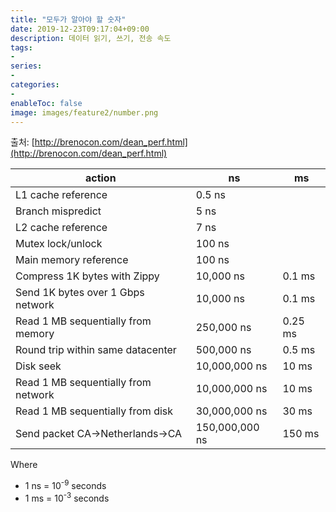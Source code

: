 ```yaml
---
title: "모두가 알아야 할 숫자"
date: 2019-12-23T09:17:04+09:00
description: 데이터 읽기, 쓰기, 전송 속도
tags:
-
series:
-
categories:
-
enableToc: false
image: images/feature2/number.png
---
```


출처: [http://brenocon.com/dean_perf.html](http://brenocon.com/dean_perf.html)

| action  | ns  | ms  |
|---|---|---|
| L1 cache reference  | 0.5 ns  |   |
| Branch mispredict  | 5 ns  |   |
| L2 cache reference  | 7 ns  |   |
| Mutex lock/unlock  | 100 ns  |   |
| Main memory reference  | 100 ns  |   |
| Compress 1K bytes with Zippy  | 10,000 ns  | 0.1 ms  |
| Send 1K bytes over 1 Gbps network  | 10,000 ns  | 0.1 ms  |
| Read 1 MB sequentially from memory	  | 250,000 ns  | 0.25 ms  |
| Round trip within same datacenter  | 500,000 ns  | 0.5 ms  |
| Disk seek  | 10,000,000 ns  | 10 ms  |
| Read 1 MB sequentially from network	  | 10,000,000 ns  | 10 ms  |
| Read 1 MB sequentially from disk  | 30,000,000 ns  | 30 ms  |
| Send packet CA->Netherlands->CA  | 150,000,000 ns  | 150 ms  |

Where

- 1 ns = 10<sup>-9</sup> seconds
- 1 ms = 10<sup>-3</sup> seconds